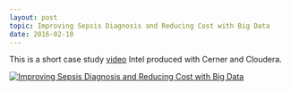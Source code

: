 ```yaml
---
layout: post
topic: Improving Sepsis Diagnosis and Reducing Cost with Big Data
date: 2016-02-10
---
```

This is a short case study [video](https://www.youtube.com/watch?v=qoFWrODFvlY) Intel produced with Cerner and Cloudera.

[![Improving Sepsis Diagnosis and Reducing Cost with Big Data](https://img.youtube.com/vi/qoFWrODFvlY/0.jpg)](https://www.youtube.com/watch?v=qoFWrODFvlY "Improving Sepsis Diagnosis and Reducing Cost with Big Data")
